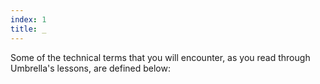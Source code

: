 ```yaml
---
index: 1
title: _
---
```

Some of the technical terms that you will encounter, as you read through Umbrella's lessons, are defined below: